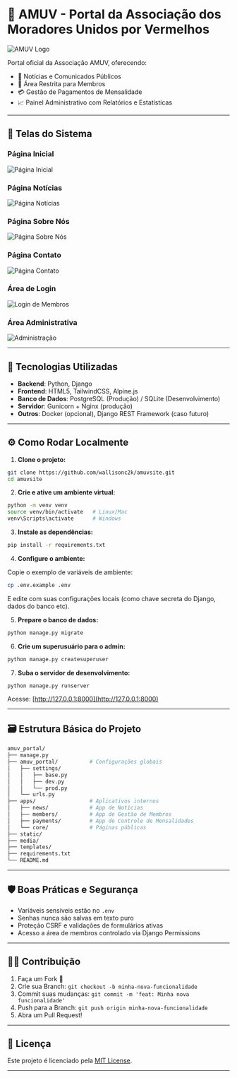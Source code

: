 # 📢 AMUV - Portal da Associação dos Moradores Unidos por Vermelhos

![AMUV Logo](static/shared/img/logo.jpg)

Portal oficial da Associação AMUV, oferecendo:
- 📢 Notícias e Comunicados Públicos
- 🏡 Área Restrita para Membros
- 💳 Gestão de Pagamentos de Mensalidade
- 📈 Painel Administrativo com Relatórios e Estatísticas

---
## 📸 Telas do Sistema

### Página Inicial

![Página Inicial](static/repositorio/img/inicio.webp)

### Página Notícias

![Página Notícias](static/repositorio/img/noticias.webp)

### Página Sobre Nós

![Página Sobre Nós](static/repositorio/img/sobre.webp)

### Página Contato

![Página Contato](static/repositorio/img/contato.webp)

### Área de Login

![Login de Membros](static/repositorio/img/entrar.webp)

### Área Administrativa

![Administração](static/repositorio/img/administracao.webp)

---

## 🚀 Tecnologias Utilizadas

- **Backend**: Python, Django
- **Frontend**: HTML5, TailwindCSS, Alpine.js
- **Banco de Dados**: PostgreSQL (Produção) / SQLite (Desenvolvimento)
- **Servidor**: Gunicorn + Nginx (produção)
- **Outros**: Docker (opcional), Django REST Framework (caso futuro)

---

## ⚙️ Como Rodar Localmente

1. **Clone o projeto:**

```bash
git clone https://github.com/wallisonc2k/amuvsite.git
cd amuvsite
```

2. **Crie e ative um ambiente virtual:**

```bash
python -m venv venv
source venv/bin/activate   # Linux/Mac
venv\Scripts\activate      # Windows
```

3. **Instale as dependências:**

```bash
pip install -r requirements.txt
```

4. **Configure o ambiente:**

Copie o exemplo de variáveis de ambiente:

```bash
cp .env.example .env
```
E edite com suas configurações locais (como chave secreta do Django, dados do banco etc).

5. **Prepare o banco de dados:**

```bash
python manage.py migrate
```

6. **Crie um superusuário para o admin:**

```bash
python manage.py createsuperuser
```

7. **Suba o servidor de desenvolvimento:**

```bash
python manage.py runserver
```

Acesse: [http://127.0.0.1:8000](http://127.0.0.1:8000)

---

## 🗃️ Estrutura Básica do Projeto

```bash
amuv_portal/
├── manage.py
├── amuv_portal/          # Configurações globais
│   ├── settings/
│   │   ├── base.py
│   │   ├── dev.py
│   │   └── prod.py
│   └── urls.py
├── apps/                 # Aplicativos internos
│   ├── news/             # App de Notícias
│   ├── members/          # App de Gestão de Membros
│   ├── payments/         # App de Controle de Mensalidades
│   └── core/             # Páginas públicas
├── static/
├── media/
├── templates/
├── requirements.txt
└── README.md
```

---

## 🛡️ Boas Práticas e Segurança

- Variáveis sensíveis estão no `.env`
- Senhas nunca são salvas em texto puro
- Proteção CSRF e validações de formulários ativas
- Acesso a área de membros controlado via Django Permissions

---

## 👨‍💻 Contribuição

1. Faça um Fork 🚀
2. Crie sua Branch: `git checkout -b minha-nova-funcionalidade`
3. Commit suas mudanças: `git commit -m 'feat: Minha nova funcionalidade'`
4. Push para a Branch: `git push origin minha-nova-funcionalidade`
5. Abra um Pull Request!

---

## 📄 Licença

Este projeto é licenciado pela [MIT License](LICENSE).

---
